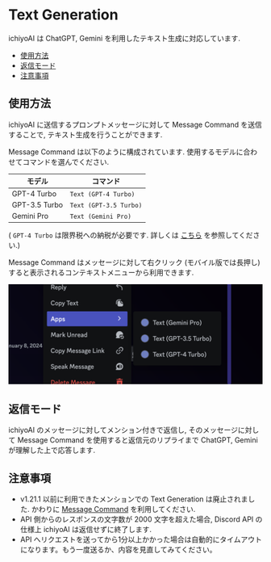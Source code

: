 # Text Generation

ichiyoAI は ChatGPT, Gemini を利用したテキスト生成に対応しています.

- [使用方法](#使用方法)
- [返信モード](#返信モード)
- [注意事項](#注意事項)

## 使用方法

ichiyoAI に送信するプロンプトメッセージに対して Message Command を送信することで, テキスト生成を行うことができます.

Message Command は以下のように構成されています. 使用するモデルに合わせてコマンドを選んでください.

| モデル | コマンド |
| --- | --- |
| GPT-4 Turbo | `Text (GPT-4 Turbo)` |
| GPT-3.5 Turbo | `Text (GPT-3.5 Turbo)` |
| Gemini Pro | `Text (Gemini Pro)` |

( `GPT-4 Turbo` は限界税への納税が必要です. 詳しくは [こちら](../premium-access.md) を参照してください.)

Message Command はメッセージに対して右クリック (モバイル版では長押し) すると表示されるコンテキストメニューから利用できます.

![コンテキストメニュー](../image/how-to/message-context-menu.png)

## 返信モード

ichiyoAI のメッセージに対してメンション付きで返信し, そのメッセージに対して Message Command を使用すると返信元のリプライまで ChatGPT, Gemini が理解した上で応答します.

## 注意事項

- v1.21.1 以前に利用できたメンションでの Text Generation は廃止されました. かわりに [Message Command](#使用方法) を利用してください.
- API 側からのレスポンスの文字数が 2000 文字を超えた場合, Discord API の仕様上 ichiyoAI は返信せずに終了します.
- API へリクエストを送ってから1分以上かかった場合は自動的にタイムアウトになります。もう一度送るか、内容を見直してみてください。
